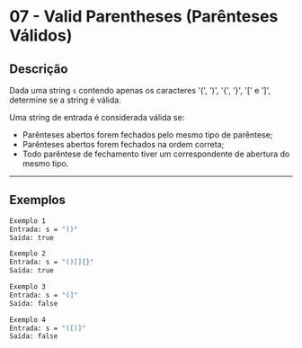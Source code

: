 # 07 - Valid Parentheses (Parênteses Válidos)

## Descrição
Dada uma string `s` contendo apenas os caracteres '(', ')', '{', '}', '[' e ']', determine se a string é válida.

Uma string de entrada é considerada válida se:
- Parênteses abertos forem fechados pelo mesmo tipo de parêntese;
- Parênteses abertos forem fechados na ordem correta;
- Todo parêntese de fechamento tiver um correspondente de abertura do mesmo tipo.

---

## Exemplos
```bash
Exemplo 1
Entrada: s = "()"
Saída: true
```
```bash
Exemplo 2
Entrada: s = "()[]{}"
Saída: true
```
```bash
Exemplo 3
Entrada: s = "(]"
Saída: false
```
```bash
Exemplo 4
Entrada: s = "([)]"
Saída: false
```
